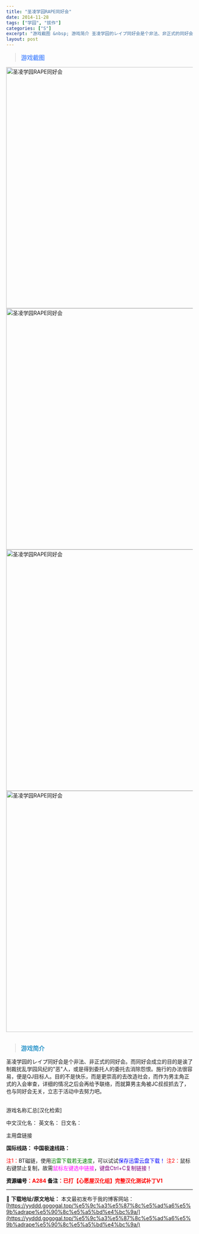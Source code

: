 ```yaml
---
title: "圣凌学园RAPE同好会"
date: 2014-11-28
tags: ["学园", "拔作"]
categories: ["S"]
excerpt: "游戏截图 &nbsp; 游戏简介 圣凌学园的レイプ同好会是个非法、非正式的同好会。而同好会成立的目的是诶了制裁扰乱学园风纪的&quot;恶&quot;人，或是得到委托人的委托去消除怨恨。施行的办法很容易，便是QJ目标人。目的不是快乐，而是更崇高的去改造社会，而作为男主角正式的入会审查，详细的情况之后会再给予联络，而就算&hellip;"
layout: post
---
```


<div>
<blockquote><b><span style="font-size: 12pt; color: #6699ff;">游戏截图</span></b></blockquote>
<div><img title="点击放大" src="https://yyddd.gogogal.top/wp-content/uploads/2025/04/20250430_6811fa307ac2a.webp" alt="圣凌学园RAPE同好会" width="650" /></div>
<div><img title="点击放大" src="https://yyddd.gogogal.top/wp-content/uploads/2025/04/20250430_6811fa3232cb9.webp" alt="圣凌学园RAPE同好会" width="650" /></div>
<div><img title="点击放大" src="https://yyddd.gogogal.top/wp-content/uploads/2025/04/20250430_6811fa33bad32.webp" alt="圣凌学园RAPE同好会" width="650" /></div>
<div><img title="点击放大" src="https://yyddd.gogogal.top/wp-content/uploads/2025/04/20250430_6811fa35cecce.webp" alt="圣凌学园RAPE同好会" width="650" /></div>
&nbsp;
<blockquote><b><span style="font-size: 12pt; color: #3399cc;">游戏简介</span></b></blockquote>
<div>圣凌学园的レイプ同好会是个非法、非正式的同好会。而同好会成立的目的是诶了制裁扰乱学园风纪的"恶"人，或是得到委托人的委托去消除怨恨。施行的办法很容易，便是QJ目标人。目的不是快乐，而是更崇高的去改造社会，而作为男主角正式的入会审查，详细的情况之后会再给予联络，而就算男主角被JC叔叔抓去了，也与同好会无关，立志于活动中去努力吧。</div>
&nbsp;

游戏名称汇总[汉化检索]

中文汉化名：
英文名：
日文名：
</div>
<div class="panel panel-primary">
<div class="panel-heading">主用盘链接</div>
<div class="panel-body">

<b>国际线路：</b>
<b>中国极速线路：</b>


<span style="color: #ff0000;">注1：</span>BT磁链，使用<span style="color: #008000;">迅雷下载若无速度</span>，可以试试<span style="color: #0000ff;">保存迅雷云盘下载！</span>
<span style="color: #ff0000;">注2：</span>鼠标右键禁止复制，故需<span style="color: #ff00ff;">鼠标左键选中链接</span>，<span style="color: #800080;">键盘Ctrl+C复制链接！</span>

</div>
<div class="panel-footer"><span style="color: #ff0000;"><b><span style="color: #000000;">资源编号</span>：A284</b></span>
<span style="color: #ff0000;"><b><span style="color: #000000;">备注</span>：已打【心愿屋汉化组】完整汉化测试补丁V1</b></span></div>
</div>

---
📖 **下载地址/原文地址：** 本文最初发布于我的博客网站：[https://yyddd.gogogal.top/%e5%9c%a3%e5%87%8c%e5%ad%a6%e5%9b%adrape%e5%90%8c%e5%a5%bd%e4%bc%9a/](https://yyddd.gogogal.top/%e5%9c%a3%e5%87%8c%e5%ad%a6%e5%9b%adrape%e5%90%8c%e5%a5%bd%e4%bc%9a/)
